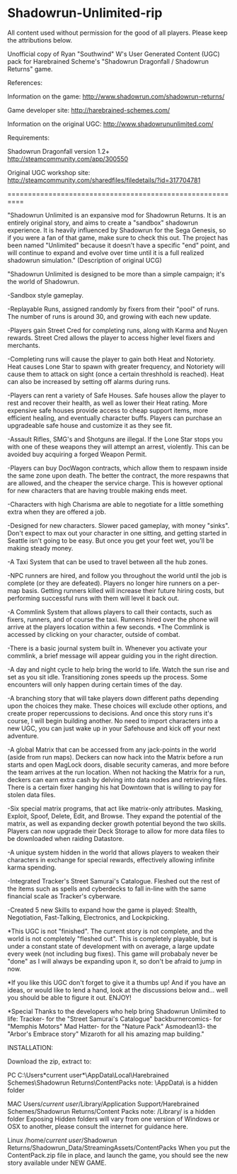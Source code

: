 # Shadowrun-Unlimited-rip
All content used without permission for the good of all players. Please keep the attributions below.

Unofficial copy of Ryan "Southwind" W's User Generated Content (UGC) pack for
Harebrained Scheme's "Shadowrun Dragonfall / Shadowrun Returns" game.

References:

Information on the game: http://www.shadowrun.com/shadowrun-returns/

Game developer site: http://harebrained-schemes.com/

Information on the original UGC: http://www.shadowrununlimited.com/

Requirements:

Shadowrun Dragonfall version 1.2+ http://steamcommunity.com/app/300550

Original UGC workshop site: http://steamcommunity.com/sharedfiles/filedetails/?id=317704781

==========================================================

"Shadowrun Unlimited is an expansive mod for Shadowrun Returns. It is an entirely original story, 
and aims to create a "sandbox" shadowrun experience. It is heavily influenced by Shadowrun 
for the Sega Genesis, so if you were a fan of that game, make sure to check this out. The project 
has been named "Unlimited" because it doesn't have a specific "end" point, and will continue to expand 
and evolve over time until it is a full realized shadowrun simulation."
(Description of original UCG)

"Shadowrun Unlimited is designed to be more than a simple campaign; it's the world of Shadowrun.

-Sandbox style gameplay. 

-Replayable Runs, assigned randomly by fixers from their "pool" of runs. The number of runs is around 30, and growing with each new update.

-Players gain Street Cred for completing runs, along with Karma and Nuyen rewards. Street Cred allows the player to access higher level fixers and merchants.

-Completing runs will cause the player to gain both Heat and Notoriety. Heat causes Lone Star to spawn with greater frequency, and Notoriety will cause them to attack on sight (once a certain threshhold is reached). Heat can also be increased by setting off alarms during runs. 

-Players can rent a variety of Safe Houses. Safe houses allow the player to rest and recover their health, as well as lower their Heat rating. More expensive safe houses provide access to cheap support items, more efficient healing, and eventually character buffs. Players can purchase an upgradeable safe house and customize it as they see fit.

-Assault Rifles, SMG's and Shotguns are illegal. If the Lone Star stops you with one of these weapons they will attempt an arrest, violently. This can be avoided buy acquiring a forged Weapon Permit.

-Players can buy DocWagon contracts, which allow them to respawn inside the same zone upon death. The better the contract, the more respawns that are allowed, and the cheaper the service charge. This is however optional for new characters that are having trouble making ends meet.

-Characters with high Charisma are able to negotiate for a little something extra when they are offered a job.

-Designed for new characters. Slower paced gameplay, with money "sinks". Don't expect to max out your character in one sitting, and getting started in Seattle isn't going to be easy. But once you get your feet wet, you'll be making steady money.

-A Taxi System that can be used to travel between all the hub zones.

-NPC runners are hired, and follow you throughout the world until the job is complete (or they are defeated). Players no longer hire runners on a per-map basis. Getting runners killed will increase their future hiring costs, but performing successful runs with them will level it back out.

-A Commlink System that allows players to call their contacts, such as fixers, runners, and of course the taxi. Runners hired over the phone will arrive at the players location within a few seconds. *The Commlink is accessed by clicking on your character, outside of combat.

-There is a basic journal system built in. Whenever you activate your commlink, a brief message will appear guiding you in the right direction.

-A day and night cycle to help bring the world to life. Watch the sun rise and set as you sit idle. Transitioning zones speeds up the process. Some encounters will only happen during certain times of the day.

-A branching story that will take players down different paths depending upon the choices they make. These choices will exclude other options, and create proper repercussions to decisions. And once this story runs it's course, I will begin building another. No need to import characters into a new UGC, you can just wake up in your Safehouse and kick off your next adventure.

-A global Matrix that can be accessed from any jack-points in the world (aside from run maps). Deckers can now hack into the Matrix before a run starts and open MagLock doors, disable security cameras, and more before the team arrives at the run location. When not hacking the Matrix for a run, deckers can earn extra cash by delving into data nodes and retrieving files. There is a certain fixer hanging his hat Downtown that is willing to pay for stolen data files.

-Six special matrix programs, that act like matrix-only attributes. Masking, Exploit, Spoof, Delete, Edit, and Browse. They expand the potential of the matrix, as well as expanding decker growth potential beyond the two skills. Players can now upgrade their Deck Storage to allow for more data files to be downloaded when raiding Datastore.

-A unique system hidden in the world that allows players to weaken their characters in exchange for special rewards, effectively allowing infinite karma spending.

-Integrated Tracker's Street Samurai's Catalogue. Fleshed out the rest of the items such as spells and cyberdecks to fall in-line with the same financial scale as Tracker's cyberware.

-Created 5 new Skills to expand how the game is played: Stealth, Negotiation, Fast-Talking, Electronics, and Lockpicking.

*This UGC is not "finished". The current story is not complete, and the world is not completely "fleshed out". This is completely playable, but is under a constant state of development with on average, a large update every week (not including bug fixes). This game will probabaly never be "done" as I will always be expanding upon it, so don't be afraid to jump in now.

*If you like this UGC don't forget to give it a thumbs up! And if you have an ideas, or would like to lend a hand, look at the discussions below and... well you should be able to figure it out. ENJOY!

*Special Thanks to the developers who help bring Shadowrun Unlimited to life:
Tracker- for the "Street Samurai's Catalogue"
backburnercomics- for "Memphis Motors"
Mad Hatter- for the "Nature Pack"
Asmodean13- the "Arbor's Embrace story"
Mizaroth for all his amazing map building."

INSTALLATION:

Download the zip, extract to: 

PC
C:\Users\*current user*\AppData\Local\Harebrained Schemes\Shadowrun Returns\ContentPacks
note: \AppData\ is a hidden folder

MAC
Users/*current user*/Library/Application Support/Harebrained Schemes/Shadowrun Returns/Content Packs
note: /Library/ is a hidden folder
Exposing Hidden folders will vary from one version of Windows or OSX to another, please consult the internet for guidance here.

Linux
/home/*current user*/Shadowrun Returns/Shadowrun_Data/StreamingAssets/ContentPacks
When you put the ContentPack.zip file in place, and launch the game, you should see the new story available under NEW GAME.
